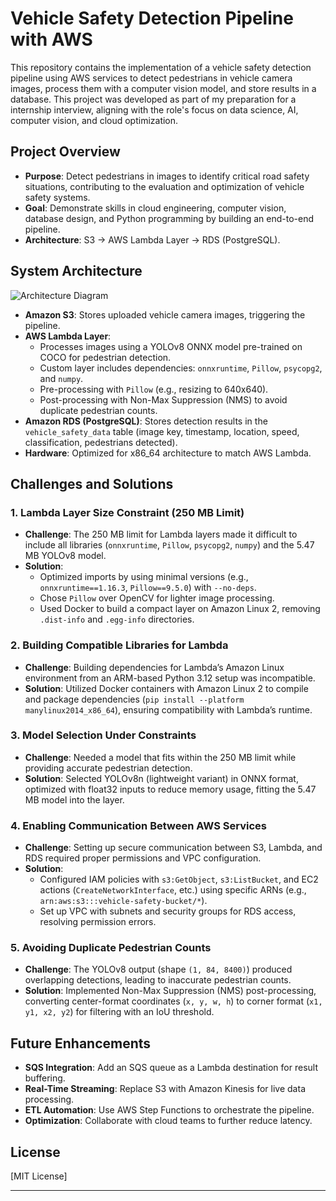 # Vehicle Safety Detection Pipeline with AWS

This repository contains the implementation of a vehicle safety detection pipeline using AWS services to detect pedestrians in vehicle camera images, process them with a computer vision model, and store results in a database. This project was developed as part of my preparation for a internship interview, aligning with the role's focus on data science, AI, computer vision, and cloud optimization.

## Project Overview

- **Purpose**: Detect pedestrians in images to identify critical road safety situations, contributing to the evaluation and optimization of vehicle safety systems.
- **Goal**: Demonstrate skills in cloud engineering, computer vision, database design, and Python programming by building an end-to-end pipeline.
- **Architecture**: S3 → AWS Lambda Layer → RDS (PostgreSQL).

## System Architecture

![Architecture Diagram](images/architecture_diagram.png)

- **Amazon S3**: Stores uploaded vehicle camera images, triggering the pipeline.
- **AWS Lambda Layer**: 
  - Processes images using a YOLOv8 ONNX model pre-trained on COCO for pedestrian detection.
  - Custom layer includes dependencies: `onnxruntime`, `Pillow`, `psycopg2`, and `numpy`.
  - Pre-processing with `Pillow` (e.g., resizing to 640x640).
  - Post-processing with Non-Max Suppression (NMS) to avoid duplicate pedestrian counts.
- **Amazon RDS (PostgreSQL)**: Stores detection results in the `vehicle_safety_data` table (image key, timestamp, location, speed, classification, pedestrians detected).
- **Hardware**: Optimized for x86_64 architecture to match AWS Lambda.

## Challenges and Solutions

### 1. Lambda Layer Size Constraint (250 MB Limit)
- **Challenge**: The 250 MB limit for Lambda layers made it difficult to include all libraries (`onnxruntime`, `Pillow`, `psycopg2`, `numpy`) and the 5.47 MB YOLOv8 model.
- **Solution**: 
  - Optimized imports by using minimal versions (e.g., `onnxruntime==1.16.3`, `Pillow==9.5.0`) with `--no-deps`.
  - Chose `Pillow` over OpenCV for lighter image processing.
  - Used Docker to build a compact layer on Amazon Linux 2, removing `.dist-info` and `.egg-info` directories.

### 2. Building Compatible Libraries for Lambda
- **Challenge**: Building dependencies for Lambda’s Amazon Linux environment from an ARM-based Python 3.12 setup was incompatible.
- **Solution**: Utilized Docker containers with Amazon Linux 2 to compile and package dependencies (`pip install --platform manylinux2014_x86_64`), ensuring compatibility with Lambda’s runtime.

### 3. Model Selection Under Constraints
- **Challenge**: Needed a model that fits within the 250 MB limit while providing accurate pedestrian detection.
- **Solution**: Selected YOLOv8n (lightweight variant) in ONNX format, optimized with float32 inputs to reduce memory usage, fitting the 5.47 MB model into the layer.

### 4. Enabling Communication Between AWS Services
- **Challenge**: Setting up secure communication between S3, Lambda, and RDS required proper permissions and VPC configuration.
- **Solution**: 
  - Configured IAM policies with `s3:GetObject`, `s3:ListBucket`, and EC2 actions (`CreateNetworkInterface`, etc.) using specific ARNs (e.g., `arn:aws:s3:::vehicle-safety-bucket/*`).
  - Set up VPC with subnets and security groups for RDS access, resolving permission errors.

### 5. Avoiding Duplicate Pedestrian Counts
- **Challenge**: The YOLOv8 output (shape `(1, 84, 8400)`) produced overlapping detections, leading to inaccurate pedestrian counts.
- **Solution**: Implemented Non-Max Suppression (NMS) post-processing, converting center-format coordinates (`x, y, w, h`) to corner format (`x1, y1, x2, y2`) for filtering with an IoU threshold.


## Future Enhancements

- **SQS Integration**: Add an SQS queue as a Lambda destination for result buffering.
- **Real-Time Streaming**: Replace S3 with Amazon Kinesis for live data processing.
- **ETL Automation**: Use AWS Step Functions to orchestrate the pipeline.
- **Optimization**: Collaborate with cloud teams to further reduce latency.


## License

[MIT License] 

---

